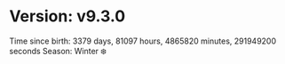 # Version: v9.3.0
Time since birth: 3379 days, 81097 hours, 4865820 minutes, 291949200 seconds
Season: Winter ❄️
